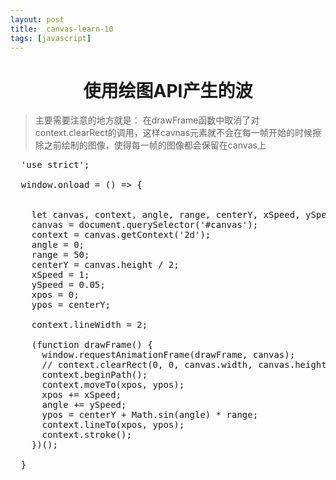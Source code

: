 ```yaml
---
layout: post
title:	canvas-learn-10
tags: [javascript]
---
```


<h1 style="text-align:center;">使用绘图API产生的波</h1>

> 主要需要注意的地方就是：
> 在drawFrame函数中取消了对context.clearRect的调用，这样cavnas元素就不会在每一帧开始的时候擦除之前绘制的图像，使得每一帧的图像都会保留在canvas上

<pre>
  'use strict';

  window.onload = () => {


    let canvas, context, angle, range, centerY, xSpeed, ySpeed, xpos, ypos;
    canvas = document.querySelector('#canvas');
    context = canvas.getContext('2d');
    angle = 0;
    range = 50;
    centerY = canvas.height / 2;
    xSpeed = 1;
    ySpeed = 0.05;
    xpos = 0;
    ypos = centerY;

    context.lineWidth = 2;

    (function drawFrame() {
      window.requestAnimationFrame(drawFrame, canvas);
      // context.clearRect(0, 0, canvas.width, canvas.height);
      context.beginPath();
      context.moveTo(xpos, ypos);
      xpos += xSpeed;
      angle += ySpeed;
      ypos = centerY + Math.sin(angle) * range;
      context.lineTo(xpos, ypos);
      context.stroke();
    })();

  }
</pre>

